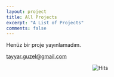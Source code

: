 ```yaml
---
layout: project
title: All Projects
excerpt: "A List of Projects"
comments: false
---
```


Henüz bir proje yayınlamadım. 

[tayyar.guzel@gmail.com](mailto:tayyar.guzel@gmail.com)

<p align="center">
<img src="https://hitcounter.pythonanywhere.com/count/tag.svg" alt="Hits">
</p>
